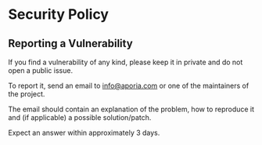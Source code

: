 # Security Policy

## Reporting a Vulnerability

If you find a vulnerability of any kind, please keep it in private and do not open a public issue.

To report it, send an email to info@aporia.com or one of the maintainers of the project.

The email should contain an explanation of the problem, how to reproduce it and (if applicable) a possible solution/patch.

Expect an answer within approximately 3 days.
